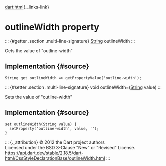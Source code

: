 [dart:html](../../dart-html/dart-html-library){._links-link}

outlineWidth property
=====================

::: {#getter .section .multi-line-signature}
[String](../../dart-core/string-class) outlineWidth
:::

Gets the value of \"outline-width\"

Implementation {#source}
--------------

``` {.language-dart data-language="dart"}
String get outlineWidth => getPropertyValue('outline-width');
```

::: {#setter .section .multi-line-signature}
void outlineWidth=([String](../../dart-core/string-class) value)
:::

Sets the value of \"outline-width\"

Implementation {#source}
--------------

``` {.language-dart data-language="dart"}
set outlineWidth(String value) {
  setProperty('outline-width', value, '');
}
```

::: {._attribution}
© 2012 the Dart project authors\
Licensed under the BSD 3-Clause \"New\" or \"Revised\" License.\
<https://api.dart.dev/stable/2.18.5/dart-html/CssStyleDeclarationBase/outlineWidth.html>
:::
